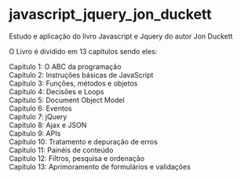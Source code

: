 # javascript_jquery_jon_duckett
Estudo e aplicação do livro Javascript e Jquery do autor Jon Duckett

O Livro é dividido em 13 capítulos sendo eles:

Capítulo 1: O ABC da programação<br>
Capítulo 2: Instruções básicas de JavaScript<br>
Capítulo 3: Funções, métodos e objetos<br>
Capítulo 4: Decisões e Loops<br>
Capítulo 5: Document Object Model<br>
Capítulo 6: Eventos<br>
Capítulo 7: jQuery<br>
Capítulo 8: Ajax e JSON<br>
Capítulo 9: APIs<br>
Capítulo 10: Tratamento e depuração de erros<br>
Capítulo 11: Painéis de conteúdo<br>
Capítulo 12: Filtros, pesquisa e ordenação<br>
Capítulo 13: Aprimoramento de formulários e validações<br>
